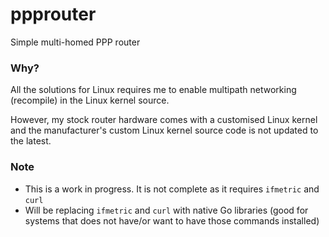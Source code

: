 # ppprouter
Simple multi-homed PPP router

### Why?
All the solutions for Linux requires me to enable multipath networking (recompile) in the Linux kernel source.

However, my stock router hardware comes with a customised Linux kernel and the manufacturer's custom Linux
kernel source code is not updated to the latest.

### Note

* This is a work in progress. It is not complete as it requires `ifmetric` and `curl`
* Will be replacing `ifmetric` and `curl` with native Go libraries (good for systems that does not have/or want to have those commands installed)
